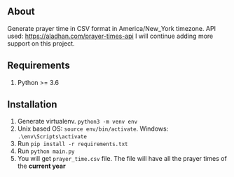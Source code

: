 ## About
Generate prayer time in CSV format in America/New_York timezone.
API used: https://aladhan.com/prayer-times-api
I will continue adding more support on this project.

## Requirements
1. Python >= 3.6

## Installation
1. Generate virtualenv. `python3 -m venv env`
2. Unix based OS: `source env/bin/activate`. Windows: `.\env\Scripts\activate`
3. Run `pip install -r requirements.txt`
4. Run `python main.py`
5. You will get `prayer_time.csv` file. The file will have all the prayer times of the **current year**
